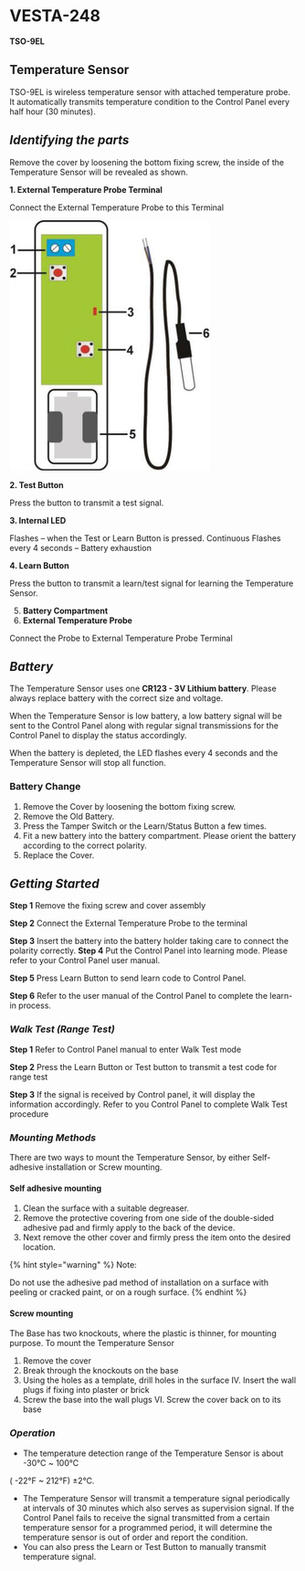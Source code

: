 # VESTA-248

**TSO-9EL**

## **Temperature Sensor**

TSO-9EL is wireless temperature sensor with attached temperature probe. It automatically transmits temperature condition to the Control Panel every half hour (30 minutes).

## _**Identifying the parts**_

Remove the cover by loosening the bottom fixing screw, the inside of the Temperature Sensor will be revealed as shown.

**1. External Temperature Probe Terminal**

Connect the External Temperature Probe to this Terminal

![](<.gitbook/assets/0 (105).jpeg>)

**2. Test Button**

Press the button to transmit a test signal.

**3. Internal LED**

Flashes – when the Test or Learn Button is pressed. Continuous Flashes every 4 seconds – Battery exhaustion

**4. Learn Button**

Press the button to transmit a learn/test signal for learning the Temperature Sensor.

5. **Battery Compartment**
6. **External Temperature Probe**

Connect the Probe to External Temperature Probe Terminal

## _**Battery**_

The Temperature Sensor uses one **CR123 - 3V Lithium battery**. Please always replace battery with the correct size and voltage.

When the Temperature Sensor is low battery, a low battery signal will be sent to the Control Panel along with regular signal transmissions for the Control Panel to display the status accordingly.

When the battery is depleted, the LED flashes every 4 seconds and the Temperature Sensor will stop all function.

### **Battery Change**

1. Remove the Cover by loosening the bottom fixing screw.
2. Remove the Old Battery.
3. Press the Tamper Switch or the Learn/Status Button a few times.
4. Fit a new battery into the battery compartment. Please orient the battery according to the correct polarity.
5. Replace the Cover.

## _**Getting Started**_

**Step 1** Remove the fixing screw and cover assembly

**Step 2** Connect the External Temperature Probe to the terminal

**Step 3** Insert the battery into the battery holder taking care to connect the polarity correctly. **Step 4** Put the Control Panel into learning mode. Please refer to your Control Panel user manual.

**Step 5** Press Learn Button to send learn code to Control Panel.

**Step 6** Refer to the user manual of the Control Panel to complete the learn-in process.

### _**Walk Test (Range Test)**_

**Step 1** Refer to Control Panel manual to enter Walk Test mode

**Step 2** Press the Learn Button or Test button to transmit a test code for range test

**Step 3** If the signal is received by Control panel, it will display the information accordingly. Refer to you Control Panel to complete Walk Test procedure

### _**Mounting Methods**_

There are two ways to mount the Temperature Sensor, by either Self-adhesive installation or Screw mounting.

#### **Self adhesive mounting**

1. Clean the surface with a suitable degreaser.
2. Remove the protective covering from one side of the double-sided adhesive pad and firmly apply to the back of the device.
3. Next remove the other cover and firmly press the item onto the desired location.

{% hint style="warning" %}
Note:

Do not use the adhesive pad method of installation on a surface with peeling or cracked paint, or on a rough surface.
{% endhint %}

#### **Screw mounting**

The Base has two knockouts, where the plastic is thinner, for mounting purpose. To mount the Temperature Sensor

1. Remove the cover
2. Break through the knockouts on the base
3. Using the holes as a template, drill holes in the surface IV. Insert the wall plugs if fixing into plaster or brick
4. Screw the base into the wall plugs VI. Screw the cover back on to its base

### _**Operation**_

* The temperature detection range of the Temperature Sensor is about -30℃ \~ 100℃

( -22°F \~ 212°F) ±2℃.

* The Temperature Sensor will transmit a temperature signal periodically at intervals of 30 minutes which also serves as supervision signal. If the Control Panel fails to receive the signal transmitted from a certain temperature sensor for a programmed period, it will determine the temperature sensor is out of order and report the condition.
* You can also press the Learn or Test Button to manually transmit temperature signal.
